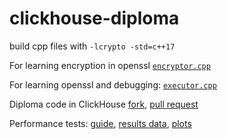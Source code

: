 # clickhouse-diploma

build cpp files with `-lcrypto -std=c++17`

For learning encryption in openssl [`encryptor.cpp`](encryptor.cpp)

For learning openssl and debugging: [`executor.cpp`](executor.cpp)

Diploma code in ClickHouse [fork](https://github.com/alexelex/ClickHouse), [pull request](https://github.com/ClickHouse/ClickHouse/pull/24206)

Performance tests: [guide](https://clickhouse.tech/docs/en/operations/performance-test/), [results data](performance_test),  [plots](performance_test.ipynb)
